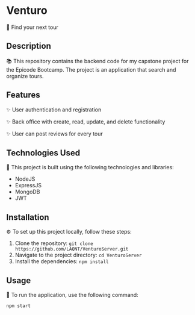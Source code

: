# Venturo 

🚀 Find your next tour

## Description

📚 This repository contains the backend code for my capstone project for the Epicode Bootcamp. The project is an application that search and organize tours.

## Features

✨ User authentication and registration

✨ Back office with create, read, update, and delete functionality

✨ User can post reviews for every tour



## Technologies Used

🔧 This project is built using the following technologies and libraries:

- NodeJS
- ExpressJS
- MongoDB
- JWT

## Installation

⚙️ To set up this project locally, follow these steps:

1. Clone the repository: `git clone https://github.com/LAQNT/VenturoServer.git`
2. Navigate to the project directory: `cd VenturoServer`
3. Install the dependencies: `npm install`

## Usage

🔧 To run the application, use the following command:

```bash
npm start
